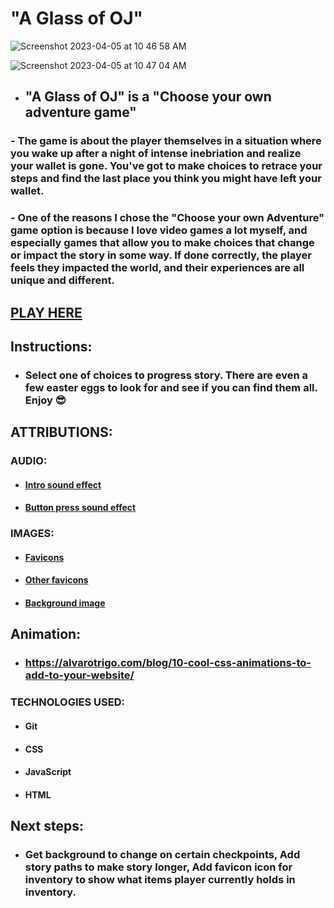 # "A Glass of OJ"

![Screenshot 2023-04-05 at 10 46 58 AM](https://user-images.githubusercontent.com/110790998/230509364-3df46b40-5a66-4bae-b033-f00671f62ddf.jpg)

![Screenshot 2023-04-05 at 10 47 04 AM](https://user-images.githubusercontent.com/110790998/230509489-f938969d-5895-4b60-84f8-4b070489aa80.jpg)






- ## "A Glass of OJ" is a "Choose your own adventure game"
 ### - The game is about the player themselves in a situation where you wake up after a night of intense inebriation and realize your wallet is gone. You've got to make choices to retrace your steps and find the last place you think you might have left your wallet.
### - One of the reasons I chose the "Choose your own Adventure" game option is because I love video games a lot myself, and especially games that allow you to make choices that change or impact the story in some way. If done correctly, the player feels they impacted the world, and their experiences are all unique and different. 

## [PLAY HERE](https://lucent-duckanoo-b36e0a.netlify.app)

## Instructions: 
- ### Select one of choices to progress story. There are even a few easter eggs to look for and see if you can find them all. Enjoy 😎

## ATTRIBUTIONS:

### AUDIO:

- #### [Intro sound effect](https://youtu.be/6rYbOOU3tes)

- #### [Button press sound effect](https://youtu.be/tVJmvlNf_wk)

### IMAGES: 

- #### [Favicons]("https://www.favicon.cc")

- #### [Other favicons](https://fontawesome.com/)

- #### [Background image](https://i.ytimg.com/vi/QVEBrnlCDik/maxresdefault.jpg)

## Animation:  
- ### https://alvarotrigo.com/blog/10-cool-css-animations-to-add-to-your-website/

### TECHNOLOGIES USED:

- #### Git
- #### CSS
- #### JavaScript
- #### HTML

## Next steps:
- ### Get background to change on certain checkpoints, Add story paths to make story longer, Add favicon icon for inventory to show what items player currently holds in inventory.


